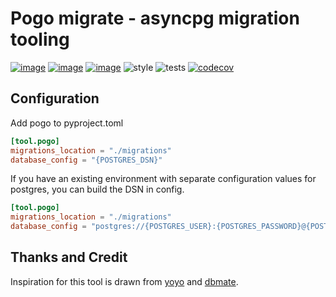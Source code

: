 # Pogo migrate - asyncpg migration tooling
[![image](https://img.shields.io/pypi/v/pogo_migrate.svg)](https://pypi.org/project/pogo_migrate/)
[![image](https://img.shields.io/pypi/l/pogo_migrate.svg)](https://pypi.org/project/pogo_migrate/)
[![image](https://img.shields.io/pypi/pyversions/pogo_migrate.svg)](https://pypi.org/project/pogo_migrate/)
![style](https://github.com/NRWLDev/pogo-migrate/actions/workflows/style.yml/badge.svg)
![tests](https://github.com/NRWLDev/pogo-migrate/actions/workflows/tests.yml/badge.svg)
[![codecov](https://codecov.io/gh/NRWLDev/pogo-migrate/branch/main/graph/badge.svg)](https://codecov.io/gh/NRWLDev/pogo-migrate)


## Configuration

Add pogo to pyproject.toml

```toml
[tool.pogo]
migrations_location = "./migrations"
database_config = "{POSTGRES_DSN}"
```

If you have an existing environment with separate configuration values for
postgres, you can build the DSN in config.

```toml
[tool.pogo]
migrations_location = "./migrations"
database_config = "postgres://{POSTGRES_USER}:{POSTGRES_PASSWORD}@{POSTGRES_HOST}:{POSTGRES_PORT}/{PORTGRES_DATABASE}"
```

## Thanks and Credit

Inspiration for this tool is drawn from
[yoyo](https://ollycope.com/software/yoyo/latest/) and
[dbmate](https://github.com/amacneil/dbmate).
